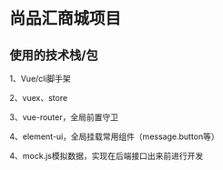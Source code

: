 # 尚品汇商城项目

## 使用的技术栈/包

1、Vue/cli脚手架  

2、vuex、store 

3、vue-router，全局前置守卫

4、element-ui，全局挂载常用组件（message.button等）

4、mock.js模拟数据，实现在后端接口出来前进行开发



